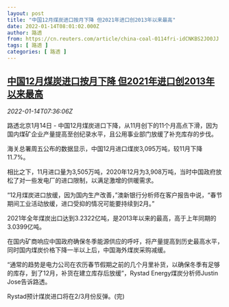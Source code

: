```yaml
---
layout: post
title: "中国12月煤炭进口按月下降 但2021年进口创2013年以来最高"
date: 2022-01-14T08:01:02.000Z
author: 路透
from: https://cn.reuters.com/article/china-coal-0114fri-idCNKBS2JO0JJ
tags: [ 路透 ]
categories: [ 路透 ]
---
```

<!--1642147262000-->
[中国12月煤炭进口按月下降 但2021年进口创2013年以来最高](https://cn.reuters.com/article/china-coal-0114fri-idCNKBS2JO0JJ)
------

<div>
<div><i>2022-01-14T07:36:06Z</i></div><p>路透北京1月14日 - 中国12月煤炭进口下降，从11月创下的11个月高点下滑，因为国内煤矿企业产量提高至创纪录水平，且公用事业部门放缓了补充库存的步伐。</p><p>海关总署周五公布的数据显示，中国12月进口煤炭3,095万吨，较11月下降11.7%。</p><p>相比之下，11月进口量为3,505万吨，2020年12月为3,908万吨，当时中国政府放松了对一些发电厂的进口限制，以满足激增的供暖需求。</p><p>“12月煤炭进口放缓，因为国内生产改善，”澳新银行分析师在客户报告中说，“春节期间工业活动放缓，进口受抑的情况可能要持续到2月。”</p><p>2021年全年煤炭出口达到3.2322亿吨，是2013年以来的最高，高于上年同期的3.0399亿吨。</p><p>在国内矿商响应中国政府确保冬季能源供应的呼吁，将产量提高到历史最高水平，同时国内煤炭价格下降一半以上后，中国海外煤炭采购减缓。</p><p>“通常的趋势是电力公司在农历春节假期之前的几个月里补货，以确保冬季有足够的库存，到了12月，补货在建立库存后放缓”，Rystad Energy煤炭分析师Justin Jose告诉路透。</p><p>Rystad预计煤炭进口将在2/3月份反弹。(完)</p>
</div>
